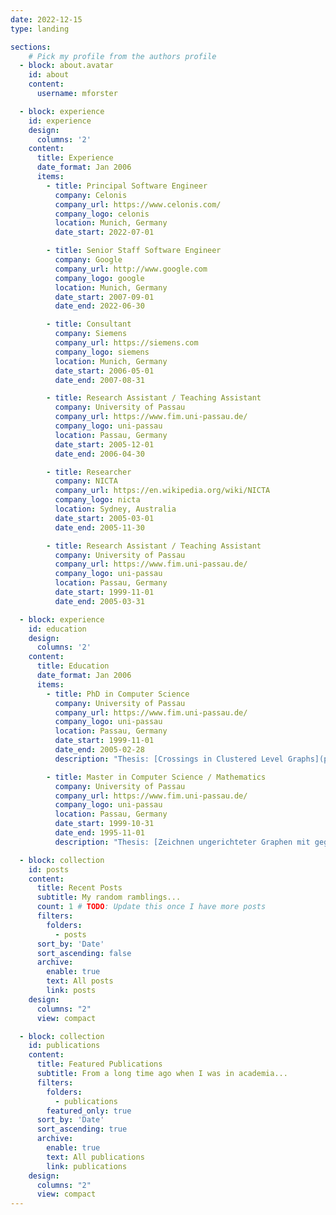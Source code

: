 ```yaml
---
date: 2022-12-15
type: landing

sections:
    # Pick my profile from the authors profile
  - block: about.avatar
    id: about
    content:
      username: mforster

  - block: experience
    id: experience
    design:
      columns: '2'
    content:
      title: Experience
      date_format: Jan 2006
      items:
        - title: Principal Software Engineer
          company: Celonis
          company_url: https://www.celonis.com/
          company_logo: celonis
          location: Munich, Germany
          date_start: 2022-07-01

        - title: Senior Staff Software Engineer
          company: Google
          company_url: http://www.google.com
          company_logo: google
          location: Munich, Germany
          date_start: 2007-09-01
          date_end: 2022-06-30

        - title: Consultant
          company: Siemens
          company_url: https://siemens.com
          company_logo: siemens
          location: Munich, Germany
          date_start: 2006-05-01
          date_end: 2007-08-31

        - title: Research Assistant / Teaching Assistant
          company: University of Passau
          company_url: https://www.fim.uni-passau.de/
          company_logo: uni-passau
          location: Passau, Germany
          date_start: 2005-12-01
          date_end: 2006-04-30

        - title: Researcher
          company: NICTA
          company_url: https://en.wikipedia.org/wiki/NICTA
          company_logo: nicta
          location: Sydney, Australia
          date_start: 2005-03-01
          date_end: 2005-11-30

        - title: Research Assistant / Teaching Assistant
          company: University of Passau
          company_url: https://www.fim.uni-passau.de/
          company_logo: uni-passau
          location: Passau, Germany
          date_start: 1999-11-01
          date_end: 2005-03-31

  - block: experience
    id: education
    design:
      columns: '2'
    content:
      title: Education
      date_format: Jan 2006
      items:
        - title: PhD in Computer Science
          company: University of Passau
          company_url: https://www.fim.uni-passau.de/
          company_logo: uni-passau
          location: Passau, Germany
          date_start: 1999-11-01
          date_end: 2005-02-28
          description: "Thesis: [Crossings in Clustered Level Graphs](publication/2004-crossings-clustered-level-graphs)"

        - title: Master in Computer Science / Mathematics
          company: University of Passau
          company_url: https://www.fim.uni-passau.de/
          company_logo: uni-passau
          location: Passau, Germany
          date_start: 1999-10-31
          date_end: 1995-11-01
          description: "Thesis: [Zeichnen ungerichteter Graphen mit gegebenen Knotengrößen durch ein Springembedder-Verfahren](publication/1999-springembedder-knotengroessen/)"

  - block: collection
    id: posts
    content:
      title: Recent Posts
      subtitle: My random ramblings...
      count: 1 # TODO: Update this once I have more posts
      filters:
        folders:
          - posts
      sort_by: 'Date'
      sort_ascending: false
      archive:
        enable: true
        text: All posts
        link: posts
    design:
      columns: "2"
      view: compact

  - block: collection
    id: publications
    content:
      title: Featured Publications
      subtitle: From a long time ago when I was in academia...
      filters:
        folders:
          - publications
        featured_only: true
      sort_by: 'Date'
      sort_ascending: true
      archive:
        enable: true
        text: All publications
        link: publications
    design:
      columns: "2"
      view: compact
---
```

